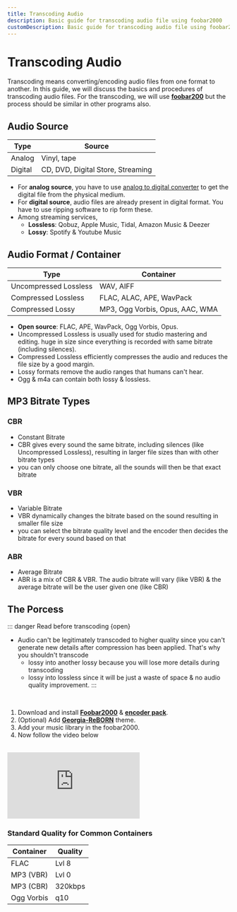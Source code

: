 ```yaml
---
title: Transcoding Audio
description: Basic guide for transcoding audio file using foobar2000
customDescription: Basic guide for transcoding audio file using foobar2000
---
```


# Transcoding Audio
Transcoding means converting/encoding audio files from one format to another. In this guide, we will discuss the basics and procedures of transcoding audio files. For the transcoding, we will use [**foobar200**](https://www.foobar2000.org/) but the process should be similar in other programs also.

## Audio Source

| Type | Source |
|---|---|
| Analog | Vinyl, tape |
| Digital | CD, DVD, Digital Store, Streaming |

- For **analog source**, you have to use [analog to digital converter](https://en.wikipedia.org/wiki/Analog-to-digital_converter) to get the digital file from the physical medium.
- For **digital source**, audio files are already present in digital format. You have to use ripping software to rip form these.
- Among streaming services,
  - **Lossless**: Qobuz, Apple Music, Tidal, Amazon Music & Deezer
  - **Lossy**: Spotify & Youtube Music

## Audio Format / Container

| Type | Container |
|---|---|
| Uncompressed Lossless | WAV, AIFF |
| Compressed Lossless | FLAC, ALAC, APE, WavPack |
| Compressed Lossy | MP3, Ogg Vorbis, Opus, AAC, WMA |

- **Open source**: FLAC, APE, WavPack, Ogg Vorbis, Opus.
- Uncompressed Lossless is usually used for studio mastering and editing. huge in size since everything is recorded with same bitrate (including silences).
- Compressed Lossless efficiently compresses the audio and reduces the file size by a good margin.
- Lossy formats remove the audio ranges that humans can't hear.
- Ogg & m4a can contain both lossy & lossless.


## MP3 Bitrate Types

### CBR
- Constant Bitrate
- CBR gives every sound the same bitrate, including silences (like Uncompressed Lossless), resulting in larger file sizes than with other bitrate types
- you can only choose one bitrate, all the sounds will then be that exact bitrate

### VBR
- Variable Bitrate
- VBR dynamically changes the bitrate based on the sound resulting in smaller file size
- you can select the bitrate quality level and the encoder then decides the bitrate for every sound based on that

### ABR
- Average Bitrate
- ABR is a mix of CBR & VBR. The audio bitrate will vary (like VBR) & the average bitrate will be the user given one (like CBR)


## The Porcess

::: danger Read before transcoding {open}
- Audio can't be legitimately transcoded to higher quality since you can't generate new details after compression has been applied. That's why you shouldn't transcode
  -  lossy into another lossy because you will lose more details during transcoding
  -  lossy into lossless since it will be just a waste of space & no audio quality improvement.
:::

<br>

1. Download and install [**Foobar2000**](https://www.foobar2000.org/) & [**encoder pack**](https://www.foobar2000.org/encoderpack).
2. (Optional) Add [**Georgia-ReBORN**](https://github.com/TT-ReBORN/Georgia-ReBORN) theme.
3. Add your music library in the foobar2000.
4. Now follow the video below

<br>

<div class="video_wrapper"><iframe src="https://www.youtube.com/embed/VjPCHhot_k8" frameborder="0" allowfullscreen></iframe></div>

### Standard Quality for Common Containers

| Container | Quality |
|---|---|
| FLAC | Lvl 8 |
| MP3 (VBR) | Lvl 0 |
| MP3 (CBR) | 320kbps |
| Ogg Vorbis | q10 |